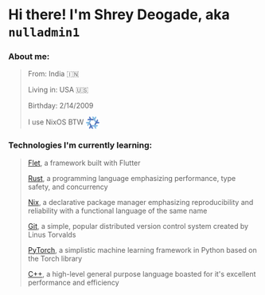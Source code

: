 # Hi there! I'm Shrey Deogade, aka ```nulladmin1```
### About me:
> From: India 🇮🇳
> 
> Living in: USA 🇺🇸
> 
> Birthday: 2/14/2009
>
> I use NixOS BTW [<img src="https://github.com/NixOS/nixos-artwork/blob/master/logo/nix-snowflake.svg" height=24em align="center" title="NixOS Logo" alt="NixOS Logo"/>](nixos.org)


### Technologies I'm currently learning:
> [Flet](flet.dev), a framework built with Flutter
> 
> [Rust](rust-lang.org), a programming language emphasizing performance, type safety, and concurrency
>
> [Nix](nixos.org), a declarative package manager emphasizing reproducibility and reliability with a functional language of the same name
>
> [Git](git-scm.com), a simple, popular distributed version control system created by Linus Torvalds
>
> [PyTorch](pytorch.org), a simplistic machine learning framework in Python based on the Torch library
>
> [C++](isocpp.org), a high-level general purpose language boasted for it's excellent performance and efficiency
